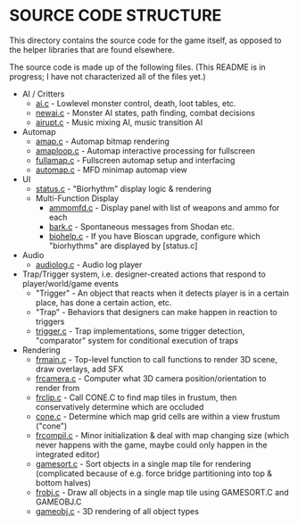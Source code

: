 SOURCE CODE STRUCTURE
=====================

This directory contains the source code for the game itself, as opposed to the helper libraries that are found elsewhere.

The source code is made up of the following files. (This README is in progress; I have not characterized all of the files yet.)

* AI / Critters
  * [ai.c](https://github.com/nothings/shockmac/blob/master/ShockMac/game/AI.C)              - Lowlevel monster control, death, loot tables, etc.
  * [newai.c](/nothings/shockmac/blob/master/ShockMac/game/NEWAI.C)        - Monster AI states, path finding, combat decisions
  * [airupt.c](/nothings/shockmac/blob/master/ShockMac/game/AIRUPT.C)      - Music mixing AI, music transition AI
* Automap
  * [amap.c](/nothings/shockmac/blob/master/ShockMac/game/AMAP.C)          - Automap bitmap rendering
  * [amaploop.c](/nothings/shockmac/blob/master/ShockMac/game/AMAPLOOP.C)  - Automap interactive processing for fullscreen
  * [fullamap.c](/nothings/shockmac/tree/master/ShockMac/game/FULLAMAP.C)  - Fullscreen automap setup and interfacing
  * [automap.c](/nothings/shockmac/blob/master/ShockMac/game/AUTOMAP.C)    - MFD minimap automap view
* UI
  * [status.c](/nothings/shockmac/blob/master/ShockMac/game/STATUS.C)      - "Biorhythm" display logic & rendering
  * Multi-Function Display
    * [ammomfd.c](/nothings/shockmac/blob/master/ShockMac/game/AMMOMFD.C)  - Display panel with list of weapons and ammo for each
    * [bark.c](/nothings/shockmac/blob/master/ShockMac/game/BARK.C)        - Spontaneous messages from Shodan etc.
    * [biohelp.c](/nothings/shockmac/blob/master/ShockMac/game/BIOHELP.C)  - If you have Bioscan upgrade, configure which "biorhythms" are displayed by [status.c]
* Audio
  * [audiolog.c](/nothings/shockmac/blob/master/ShockMac/game/AUDIOLOG.C)  - Audio log player
* Trap/Trigger system, i.e. designer-created actions that respond to player/world/game events
  * "Trigger" - An object that reacts when it detects player is in a certain place, has done a certain action, etc.
  * "Trap" - Behaviors that designers can make happen in reaction to triggers
  * [trigger.c](/nothings/shockmac/tree/master/ShockMac/game/TRIGGER.C)    - Trap implementations, some trigger detection, "comparator" system for conditional execution of traps
* Rendering
  * [frmain.c](/nothings/shockmac/tree/master/ShockMac/game/FRMAIN.C)      - Top-level function to call functions to render 3D scene, draw overlays, add SFX
  * [frcamera.c](/nothings/shockmac/tree/master/ShockMac/game/FRCAMERA.C)  - Computer what 3D camera position/orientation to render from
  * [frclip.c](/nothings/shockmac/tree/master/ShockMac/game/FRCLIP.C)      - Call CONE.C to find map tiles in frustum, then conservatively determine which are occluded
  * [cone.c](/nothings/shockmac/tree/master/ShockMac/game/CONE.C)          - Determine which map grid cells are within a view frustum ("cone")
  * [frcompil.c](/nothings/shockmac/tree/master/ShockMac/game/FRCOMPIL.C)  - Minor initialization & deal with map changing size (which never happens with the game, maybe could only happen in the integrated editor)
  * [gamesort.c](/nothings/shockmac/tree/master/ShockMac/game/GAMESORT.C)  - Sort objects in a single map tile for rendering (complicated because of e.g. force bridge partitioning into top & bottom halves)
  * [frobj.c](/nothings/shockmac/tree/master/ShockMac/game/FROBJ.C)        - Draw all objects in a single map tile using GAMESORT.C and GAMEOBJ.C
  * [gameobj.c](/nothings/shockmac/tree/master/ShockMac/game/GAMEOBJ.C)    - 3D rendering of all object types

<!--done A*.c, B*.c, trigger status frmain frcamera frclip cone frcompil gamesort frobj gameobj --!>
